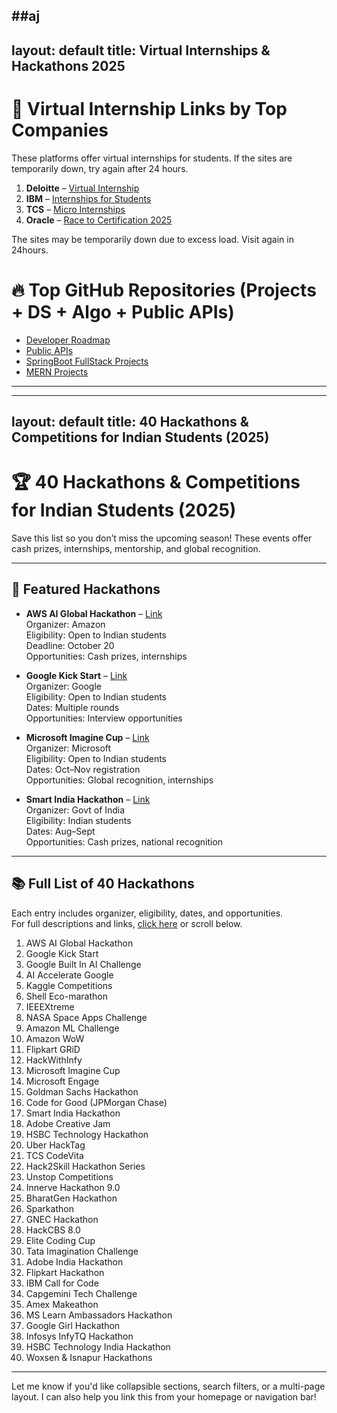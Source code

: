 ##aj
---
layout: default
title: Virtual Internships & Hackathons 2025
---

# 🚀 Virtual Internship Links by Top Companies

These platforms offer virtual internships for students. If the sites are temporarily down, try again after 24 hours.

1. **Deloitte** – [Virtual Internship](https://www.deloitte.com/au/en/careers/students/virtual-internship.html)  
2. **IBM** – [Internships for Students](https://www.amazon.jobs/content/en/career-programs/university/internships-for-students)  
3. **TCS** – [Micro Internships](https://www.tata.com/careers/programs/tata-global-internships/micro-internships)  
4. **Oracle** – [Race to Certification 2025](https://education.oracle.com/race-to-certification-2025)

The sites may be temporarily down due to excess load. 
Visit again in 24hours. 

# 🔥 Top GitHub Repositories (Projects + DS + Algo + Public APIs)

- [Developer Roadmap](https://github.com/kamranahmedse/developer-roadmap)  
- [Public APIs](https://github.com/public-apis/public-apis)  
- [SpringBoot FullStack Projects](https://github.com/Urunov/SpringBoot-Projects-FullStack)  
- [MERN Projects](https://github.com/topics/mern-project)

---

---
layout: default
title: 40 Hackathons & Competitions for Indian Students (2025)
---

# 🏆 40 Hackathons & Competitions for Indian Students (2025)

Save this list so you don’t miss the upcoming season! These events offer cash prizes, internships, mentorship, and global recognition.

---

## 🚀 Featured Hackathons

- **AWS AI Global Hackathon** – [Link](#)  
  Organizer: Amazon  
  Eligibility: Open to Indian students  
  Deadline: October 20  
  Opportunities: Cash prizes, internships  

- **Google Kick Start** – [Link](#)  
  Organizer: Google  
  Eligibility: Open to Indian students  
  Dates: Multiple rounds  
  Opportunities: Interview opportunities  

- **Microsoft Imagine Cup** – [Link](#)  
  Organizer: Microsoft  
  Eligibility: Open to Indian students  
  Dates: Oct–Nov registration  
  Opportunities: Global recognition, internships  

- **Smart India Hackathon** – [Link](#)  
  Organizer: Govt of India  
  Eligibility: Indian students  
  Dates: Aug–Sept  
  Opportunities: Cash prizes, national recognition  

---

## 📚 Full List of 40 Hackathons

Each entry includes organizer, eligibility, dates, and opportunities.  
For full descriptions and links, [click here](#) or scroll below.

1. AWS AI Global Hackathon  
2. Google Kick Start  
3. Google Built In AI Challenge  
4. AI Accelerate Google  
5. Kaggle Competitions  
6. Shell Eco-marathon  
7. IEEEXtreme  
8. NASA Space Apps Challenge  
9. Amazon ML Challenge  
10. Amazon WoW  
11. Flipkart GRiD  
12. HackWithInfy  
13. Microsoft Imagine Cup  
14. Microsoft Engage  
15. Goldman Sachs Hackathon  
16. Code for Good (JPMorgan Chase)  
17. Smart India Hackathon  
18. Adobe Creative Jam  
19. HSBC Technology Hackathon  
20. Uber HackTag  
21. TCS CodeVita  
22. Hack2Skill Hackathon Series  
23. Unstop Competitions  
24. Innerve Hackathon 9.0  
25. BharatGen Hackathon  
26. Sparkathon  
27. GNEC Hackathon  
28. HackCBS 8.0  
29. Elite Coding Cup  
30. Tata Imagination Challenge  
31. Adobe India Hackathon  
32. Flipkart Hackathon  
33. IBM Call for Code  
34. Capgemini Tech Challenge  
35. Amex Makeathon  
36. MS Learn Ambassadors Hackathon  
37. Google Girl Hackathon  
38. Infosys InfyTQ Hackathon  
39. HSBC Technology India Hackathon  
40. Woxsen & Isnapur Hackathons

---

Let me know if you'd like collapsible sections, search filters, or a multi-page layout. I can also help you link this from your homepage or navigation bar!

